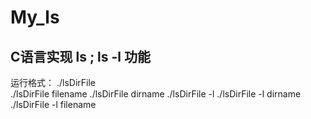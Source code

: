 # My_ls
C语言实现 ls ; ls -l 功能
-----------------------------------------
运行格式：
./lsDirFile  
./lsDirFile  filename
./lsDirFile  dirname
./lsDirFile  -l
./lsDirFile  -l  dirname
./lsDirFile  -l  filename
